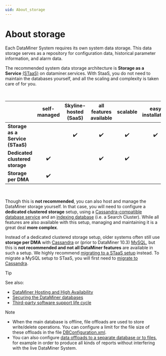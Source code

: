 ```yaml
---
uid: About_storage
---
```


# About storage

Each DataMiner System requires its own system data storage. This data storage serves as a repository for configuration data, historical parameter information, and alarm data.

The recommended system data storage architecture is **Storage as a Service** [(STaaS)](xref:STaaS) on dataminer.services. With StaaS, you do not need to maintain the databases yourself, and all the scaling and complexity is taken care of for you.

<br/>

| | self-managed | Skyline-hosted (SaaS) | all features available | scalable | easy installation | automatic backups | effortless maintenance |
|--|:--:|:--:|:--:|:--:|:--:|:--:|:--:|
| **Storage as a Service (STaaS)** | | :heavy_check_mark: | :heavy_check_mark: | :heavy_check_mark: | :heavy_check_mark: | :heavy_check_mark: | :heavy_check_mark: |
| **Dedicated clustered storage** | :heavy_check_mark: | | :heavy_check_mark: | :heavy_check_mark: | | | |
| **Storage per DMA** | :heavy_check_mark: | | | | | | |

<br/>

Though this is **not recommended**, you can also host and manage the DataMiner storage yourself. In that case, you will need to configure a **dedicated clustered storage** setup, using a [Cassandra-compatible database service](xref:Cassandra_database) and an [indexing database](xref:Indexing_Database) (i.e. a Search Cluster). While all features are also available with this setup, managing and maintaining it is a great deal **more complex**.

Instead of a dedicated clustered storage setup, older systems often still use **storage per DMA** with [Cassandra](xref:Migrating_the_general_database_to_Cassandra) or (prior to DataMiner 10.3) [MySQL](xref:MySQL_database), but this is **not recommended and not all DataMiner features** are available in such a setup. We highly recommend [migrating to a STaaS setup](xref:Migrating_existing_data_to_STaaS) instead. To migrate a MySQL setup to STaaS, you will first need to [migrate to Cassandra](xref:Migrating_the_general_database_to_Cassandra).

> [!TIP]
> See also:
>
> - [DataMiner Hosting and High Availability](xref:Overview_hosting)
> - [Securing the DataMiner databases](xref:Cassandra_authentication)
> - [Third-party software support life cycle](xref:Software_support_life_cycles#third-party-software-support-life-cycle)

> [!NOTE]
>
> - When the main database is offline, file offloads are used to store write/delete operations. You can configure a limit for the file size of these offloads in the file [DBConfiguration.xml](xref:DBConfiguration_xml).
> - You can also configure [data offloads to a separate database or to files](xref:Offload_database), for example in order to produce all kinds of reports without interfering with the live DataMiner System.
